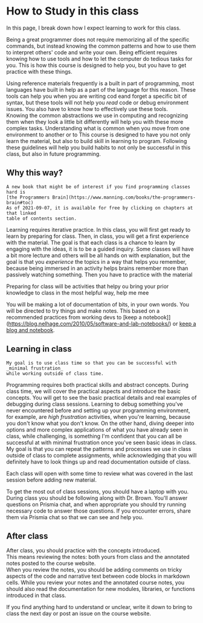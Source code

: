 # How to Study in this class


In this page, I break down how I expect learning to work for this class.

<!-- I hope that with this advice, you never feel like this while working on assignments
for this class.
![man throwing computer monitor in anger, clip from The IT Crowd](https://i.gifer.com/5SNC.gif)
 -->

 Being a great programmer does not require memorizing all of the specific commands, but instead knowing the common patterns and how to use them to interpret others' code and write your own.  Being efficient requires knowing how to use tools and how to let the computer do tedious tasks for you.  This is how this course is designed to help you, but you have to get practice with these things. 

Using reference materials frequently is a built in part of programming, most languages have built in help as a part of the language for this reason. These tools can help you when you are writing cod eand forget a specific bit of syntax, but these tools will not help you *read* code or debug environment issues. You also have to know how to effectively use these tools.  
Knowing the common abstractions we use in computing and recognizing them when they look a little bit differently will help you with these more complex tasks.  Understanding what is common when you move from one environment to another or to 
This course is designed to have you not only learn the material, but also to build skill in learning to program.  Following these guidelines will help you build habits to not only be successful in this class, but also in future programming.  


## Why this way?

```{margin}
A new book that might be of interest if you find programming classes hard is
[the Programmers Brain](https://www.manning.com/books/the-programmers-brain#toc)
As of 2021-09-07, it is available for free by clicking on chapters at that linked
table of contents section.
```

Learning requires iterative practice. In this class, you will first get ready to learn by preparing for class. Then, in class, you will get a first experience with the material.  The goal is that each class is a chance to learn by engaging with the ideas, it is to be a guided inquiry.  Some classes will have a bit more lecture and others will be all hands on with explanation, but the goal is that you *experience* the topics in a way that helps you remember, because being immersed in an activity helps brains remember more than passively watching something.  Then you have to practice with the material

 Preparing for class will be activities that helpy ou bring your prior knowledge to class in the most helpful way, help me mee

You will be making a lot of documentation of bits, in your own words. You will be directed to try things and make notes.  This based on a recommended practices from working devs to [keep a notebook]](https://blog.nelhage.com/2010/05/software-and-lab-notebooks/) or [keep a blog and notebook](https://www.freecodecamp.org/news/good-habits-for-junior-developers/).


## Learning in class

```{important}
My goal is to use class time so that you can be successful with _minimal frustration_
while working outside of class time.
```

Programming requires both practical skills and abstract concepts. During class time, we will cover the practical aspects and introduce the basic concepts. You will get to see the basic practical details and real examples of debugging during class sessions. Learning to debug something you've never encountered before and setting up your programming environment, for example, are _high frustration_ activities, when you're learning, because you don't know what you don't know.  On the other hand, diving deeper into options and more complex applications of what you have already seen in class, while challenging, is something I'm confident that you can all be successful at with minimal frustration once you've seen basic ideas in class. My goal is that you can repeat the patterns and processes we use in class outside of class to complete assignments, while acknowledging that you will definitely have to look things up and read documentation outside of class.  

Each class will open with some time to review what was covered in the last session before adding new material.

To get the most out of class sessions, you should have a laptop with you.  During class you should be following along with Dr. Brown. You'll answer questions on Prismia chat, and when appropriate you should try running necessary code to answer those questions.  If you encounter errors, share them via Prismia chat so that we can see and help you.   


## After class

After class, you should practice with the concepts introduced.  
This means reviewing the notes: both yours from class and the annotated notes posted to the course website.  
When you review the notes, you should be adding comments on tricky aspects of the code and narrative text between code blocks in markdown cells.
While you review your notes and the annotated course notes, you should also read the documentation for new modules, libraries, or functions introduced in that class.
<!-- We will collaboratively annotate notes for this course. Instructor will post a basic outline of what was covered in class and we will all fill in explanations, tips, and challenge questions.  Responsibility for the main annotation will rotate.    -->

<!-- In the annotated notes, there will often be extra questions or ideas on how to extend and practice the concepts.  Try these out. -->

If you find anything hard to understand or unclear, write it down to bring to class the next day or post an issue on the course website.  

